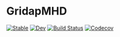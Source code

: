 # GridapMHD

[![Stable](https://img.shields.io/badge/docs-stable-blue.svg)](https://jesusbonilla.github.io/GridapMHD.jl/stable)
[![Dev](https://img.shields.io/badge/docs-dev-blue.svg)](https://jesusbonilla.github.io/GridapMHD.jl/dev)
[![Build Status](https://travis-ci.com/jesusbonilla/GridapMHD.jl.svg?branch=master)](https://travis-ci.com/jesusbonilla/GridapMHD.jl)
[![Codecov](https://codecov.io/gh/jesusbonilla/GridapMHD.jl/branch/master/graph/badge.svg)](https://codecov.io/gh/jesusbonilla/GridapMHD.jl)
